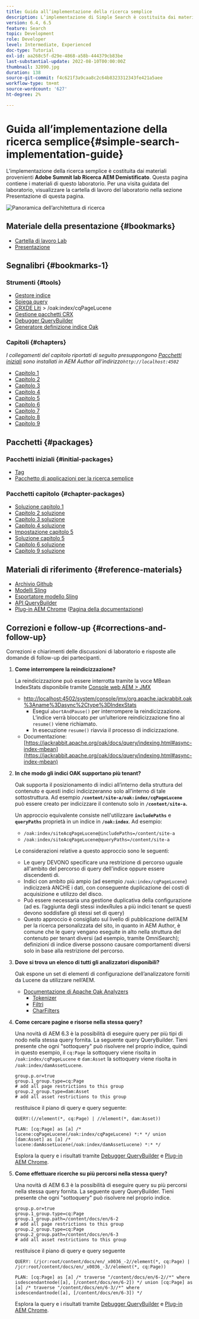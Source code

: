 ```yaml
---
title: Guida all’implementazione della ricerca semplice
description: L’implementazione di Simple Search è costituita dai materiali del laboratorio AEM Search Demystified del Summit 2017. Questa pagina contiene i materiali di questo laboratorio. Per una visita guidata del laboratorio, visualizzare la cartella di lavoro del laboratorio nella sezione Presentazione di questa pagina.
version: 6.4, 6.5
feature: Search
topic: Development
role: Developer
level: Intermediate, Experienced
doc-type: Tutorial
exl-id: aa268c5f-d29e-4868-a58b-444379cb83be
last-substantial-update: 2022-08-10T00:00:00Z
thumbnail: 32090.jpg
duration: 138
source-git-commit: f4c621f3a9caa8c2c64b8323312343fe421a5aee
workflow-type: tm+mt
source-wordcount: '627'
ht-degree: 2%

---
```


# Guida all’implementazione della ricerca semplice{#simple-search-implementation-guide}

L’implementazione della ricerca semplice è costituita dai materiali provenienti **Adobe Summit lab Ricerca AEM Demistificato**. Questa pagina contiene i materiali di questo laboratorio. Per una visita guidata del laboratorio, visualizzare la cartella di lavoro del laboratorio nella sezione Presentazione di questa pagina.

![Panoramica dell’architettura di ricerca](assets/l4080/simple-search-application.png)

## Materiale della presentazione {#bookmarks}

* [Cartella di lavoro Lab](assets/l4080/l4080-lab-workbook.pdf)
* [Presentazione](assets/l4080/l4080-presentation.pdf)

## Segnalibri {#bookmarks-1}

### Strumenti {#tools}

* [Gestore indice](http://localhost:4502/libs/granite/operations/content/diagnosis/tool.html/granite_oakindexmanager)
* [Spiega query](http://localhost:4502/libs/granite/operations/content/diagnosis/tool.html/granite_queryperformance)
* [CRXDE Liti](http://localhost:4502/crx/de/index.jsp#/oak%3Aindex/cqPageLucene) > /oak:index/cqPageLucene
* [Gestione pacchetti CRX](http://localhost:4502/crx/packmgr/index.jsp)
* [Debugger QueryBuilder](http://localhost:4502/libs/cq/search/content/querydebug.html?)
* [Generatore definizione indice Oak](https://oakutils.appspot.com/generate/index)

### Capitoli {#chapters}

*I collegamenti del capitolo riportati di seguito presuppongono [Pacchetti iniziali](#initialpackages) sono installati in AEM Author all’indirizzo`http://localhost:4502`*

* [Capitolo 1](http://localhost:4502/editor.html/content/summit/l4080/chapter-1.html)
* [Capitolo 2](http://localhost:4502/editor.html/content/summit/l4080/chapter-2.html)
* [Capitolo 3](http://localhost:4502/editor.html/content/summit/l4080/chapter-3.html)
* [Capitolo 4](http://localhost:4502/editor.html/content/summit/l4080/chapter-4.html)
* [Capitolo 5](http://localhost:4502/editor.html/content/summit/l4080/chapter-5.html)
* [Capitolo 6](http://localhost:4502/editor.html/content/summit/l4080/chapter-6.html)
* [Capitolo 7](http://localhost:4502/editor.html/content/summit/l4080/chapter-7.html)
* [Capitolo 8](http://localhost:4502/editor.html/content/summit/l4080/chapter-8.html)
* [Capitolo 9](http://localhost:4502/editor.html/content/summit/l4080/chapter-9.html)

## Pacchetti {#packages}

### Pacchetti iniziali {#initial-packages}

* [Tag](assets/l4080/summit-tags.zip)
* [Pacchetto di applicazioni per la ricerca semplice](assets/l4080/simple.ui.apps-0.0.1-snapshot.zip)

### Pacchetti capitolo {#chapter-packages}

* [Soluzione capitolo 1](assets/l4080/l4080-chapter1.zip)
* [Capitolo 2 soluzione](assets/l4080/l4080-chapter2.zip)
* [Capitolo 3 soluzione](assets/l4080/l4080-chapter3.zip)
* [Capitolo 4 soluzione](assets/l4080/l4080-chapter4.zip)
* [Impostazione capitolo 5](assets/l4080/l4080-chapter5-setup.zip)
* [Soluzione capitolo 5](assets/l4080/l4080-chapter5-solution.zip)
* [Capitolo 6 soluzione](assets/l4080/l4080-chapter6.zip)
* [Capitolo 9 soluzione](assets/l4080/l4080-chapter9.zip)

## Materiali di riferimento {#reference-materials}

* [Archivio Github](https://github.com/Adobe-Marketing-Cloud/aem-guides/tree/master/simple-search-guide)
* [Modelli Sling](https://sling.apache.org/documentation/bundles/models.html)
* [Esportatore modello Sling](https://sling.apache.org/documentation/bundles/models.html#exporter-framework-since-130)
* [API QueryBuilder](https://experienceleague.adobe.com/docs/)
* [Plug-in AEM Chrome](https://chrome.google.com/webstore/detail/aem-chrome-plug-in/ejdcnikffjleeffpigekhccpepplaode) ([Pagina della documentazione](https://adobe-consulting-services.github.io/acs-aem-tools/aem-chrome-plugin/))

## Correzioni e follow-up {#corrections-and-follow-up}

Correzioni e chiarimenti delle discussioni di laboratorio e risposte alle domande di follow-up dei partecipanti.

1. **Come interrompere la reindicizzazione?**

   La reindicizzazione può essere interrotta tramite la voce MBean IndexStats disponibile tramite [Console web AEM > JMX](http://localhost:4502/system/console/jmx)

   * [http://localhost:4502/system/console/jmx/org.apache.jackrabbit.oak%3Aname%3Dasync%2Ctype%3DIndexStats](http://localhost:4502/system/console/jmx/org.apache.jackrabbit.oak%3Aname%3Dasync%2Ctype%3DIndexStats)
      * Esegui `abortAndPause()` per interrompere la reindicizzazione. L’indice verrà bloccato per un’ulteriore reindicizzazione fino al `resume()` viene richiamato.
      * In esecuzione `resume()` riavvia il processo di indicizzazione.
   * Documentazione: [https://jackrabbit.apache.org/oak/docs/query/indexing.html#async-index-mbean](https://jackrabbit.apache.org/oak/docs/query/indexing.html#async-index-mbean)

2. **In che modo gli indici OAK supportano più tenant?**

   Oak supporta il posizionamento di indici all’interno della struttura del contenuto e questi indici indicizzeranno solo all’interno di tale sottostruttura. Ad esempio **`/content/site-a/oak:index/cqPageLucene`** può essere creato per indicizzare il contenuto solo in **`/content/site-a`.**

   Un approccio equivalente consiste nell&#39;utilizzare **`includePaths`** e **`queryPaths`** proprietà in un indice in **`/oak:index`**. Ad esempio:

   * `/oak:index/siteAcqPageLucene@includePaths=/content/site-a`
   * `/oak:index/siteAcqPageLucene@queryPaths=/content/site-a`

   Le considerazioni relative a questo approccio sono le seguenti:

   * Le query DEVONO specificare una restrizione di percorso uguale all&#39;ambito del percorso di query dell&#39;indice oppure essere discendenti di.
   * Indici con ambito più ampio (ad esempio `/oak:index/cqPageLucene`) indicizzerà ANCHE i dati, con conseguente duplicazione dei costi di acquisizione e utilizzo del disco.
   * Può essere necessaria una gestione duplicativa della configurazione (ad es. l’aggiunta degli stessi indexRules a più indici tenant se questi devono soddisfare gli stessi set di query)
   * Questo approccio è consigliato sul livello di pubblicazione dell’AEM per la ricerca personalizzata del sito, in quanto in AEM Author, è comune che le query vengano eseguite in alto nella struttura del contenuto per tenant diversi (ad esempio, tramite OmniSearch); definizioni di indice diverse possono causare comportamenti diversi solo in base alla restrizione del percorso.

3. **Dove si trova un elenco di tutti gli analizzatori disponibili?**

   Oak espone un set di elementi di configurazione dell’analizzatore forniti da Lucene da utilizzare nell’AEM.

   * [Documentazione di Apache Oak Analyzers](https://jackrabbit.apache.org/oak/docs/query/lucene.html#analyzers)
      * [Tokenizer](https://cwiki.apache.org/confluence/display/solr/Tokenizers)
      * [Filtri](https://cwiki.apache.org/confluence/display/solr/Filter+Descriptions)
      * [CharFilters](https://cwiki.apache.org/confluence/display/solr/CharFilterFactories)

4. **Come cercare pagine e risorse nella stessa query?**

   Una novità di AEM 6.3 è la possibilità di eseguire query per più tipi di nodo nella stessa query fornita. La seguente query QueryBuilder. Tieni presente che ogni &quot;sottoquery&quot; può risolvere nel proprio indice, quindi in questo esempio, il `cq:Page` la sottoquery viene risolta in `/oak:index/cqPageLucene` e `dam:Asset` la sottoquery viene risolta in `/oak:index/damAssetLucene`.

   ```plain
   group.p.or=true
   group.1_group.type=cq:Page
   # add all page restrictions to this group
   group.2_group.type=dam:Asset
   # add all asset restrictions to this group
   ```

   restituisce il piano di query e query seguente:

   ```plain
   QUERY:(//element(*, cq:Page) | //element(*, dam:Asset))
   
   PLAN: [cq:Page] as [a] /* lucene:cqPageLucene(/oak:index/cqPageLucene) *:* */ union [dam:Asset] as [a] /* lucene:damAssetLucene(/oak:index/damAssetLucene) *:* */
   ```

   Esplora la query e i risultati tramite [Debugger QueryBuilder](http://localhost:4502/libs/cq/search/content/querydebug.html?_charset_=UTF-8&amp;query=group.p.or%3Dtrue%0D%0Agroup.1_group.type%3Dcq%3APage%0D%0A%23+add+all+page+restrictions+to+this+group%0D%0Agroup.2_group.type%3Ddam%3AAsset%0D%0A%23+add+all+asset+restrictions+to+this+group) e [Plug-in AEM Chrome](https://chrome.google.com/webstore/detail/aem-chrome-plug-in/ejdcnikffjleeffpigekhccpepplaode?hl=en-US).

5. **Come effettuare ricerche su più percorsi nella stessa query?**

   Una novità di AEM 6.3 è la possibilità di eseguire query su più percorsi nella stessa query fornita. La seguente query QueryBuilder. Tieni presente che ogni &quot;sottoquery&quot; può risolvere nel proprio indice.

   ```plain
   group.p.or=true
   group.1_group.type=cq:Page
   group.1_group.path=/content/docs/en/6-2
   # add all page restrictions to this group
   group.2_group.type=cq:Page
   group.2_group.path=/content/docs/en/6-3
   # add all asset restrictions to this group
   ```

   restituisce il piano di query e query seguente

   ```plain
   QUERY: (/jcr:root/content/docs/en/_x0036_-2//element(*, cq:Page) | /jcr:root/content/docs/en/_x0036_-3//element(*, cq:Page))
   
   PLAN: [cq:Page] as [a] /* traverse "/content/docs/en/6-2//*" where isdescendantnode([a], [/content/docs/en/6-2]) */ union [cq:Page] as [a] /* traverse "/content/docs/en/6-3//*" where isdescendantnode([a], [/content/docs/en/6-3]) */
   ```

   Esplora la query e i risultati tramite [Debugger QueryBuilder](http://localhost:4502/libs/cq/search/content/querydebug.html?_charset_=UTF-8&amp;query=group.p.or%3Dtrue%0D%0Agroup.1_group.type%3Dcq%3APage%0D%0Agroup.1_group.path%3D%2Fcontent%2Fdocs%2Fen%2F6-2%0D%0A%23+add+all+page+restrictions+to+this+group%0D%0Agroup.2_group.type%3Dcq%3APage%0D%0Agroup.2_group.path%3D%2Fcontent%2Fdocs%2Fen%2F6-3%0D%0A%23+add+all+asset+restrictions+to+this+group) e [Plug-in AEM Chrome](https://chrome.google.com/webstore/detail/aem-chrome-plug-in/ejdcnikffjleeffpigekhccpepplaode?hl=en-US).
